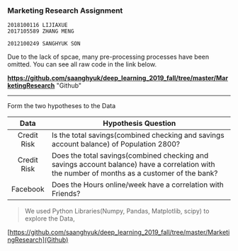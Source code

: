 ### Marketing Research Assignment



```
2018100116 LIJIAXUE
2017105589 ZHANG MENG 

2012100249 SANGHYUK SON                       
```
Due to the lack of spcae, many pre-processing processes have been omitted. You can see all raw code in the link below.

**https://github.com/saanghyuk/deep_learning_2019_fall/tree/master/MarketingResearch**	"Github" 

------
Form the two hypotheses to the Data

|    Data     | Hypothesis Question                                          |
| :---------: | ------------------------------------------------------------ |
| Credit Risk | Is the total savings(combined checking and savings account balance) of Population 2800? |
| Credit Risk | Does the total savings(combined checking and savings account balance) have a correlation with the number of months as a customer of the bank? |
|  Facebook   | Does the Hours online/week have a correlation with Friends?  |



> We used Python Libraries(Numpy, Pandas, Matplotlib, scipy) to explore the Data,  



[https://github.com/saanghyuk/deep_learning_2019_fall/tree/master/MarketingResearch](Github)

